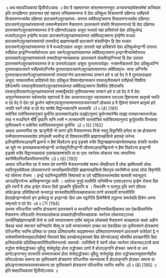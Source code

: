 

  
॥ अथ षष्ठपञ्चिकायां द्वितीयोऽध्यायः ॥ देवा वै यज्ञमतन्वत तांस्तन्वानानसुरा अभ्यायन्यज्ञवेशसमेषां करिष्याम इति तान्दक्षिणत उपायन्यत एषां यज्ञस्य तनिष्ठममन्यन्त ते देवाः प्रतिबुध्य मित्रावरुणौ दक्षिणतः पर्यौहस्ते मित्रावरुणाभ्यामेव दक्षिणतः प्रातःसवनेऽसुररक्षांस्य- पाघ्नत तथैवैतद्यजमाना मित्रावरुणाभ्यामेव दक्षिणतः प्रातःसवनेऽसुररक्षांस्यपघ्नते तस्मान्मैत्रावरुणं मैत्रावरुणः प्रातस्सवने शंसति मित्रावरुणाभ्यां हि देवा दक्षिणतः प्रातस्सवनेऽसुररक्षांस्यपाघ्नत ते वै दक्षिणतोऽपहता असुरा मध्यतो यज्ञं प्राविशंस्ते देवाः प्रतिबुध्येन्द्रं मध्यतोऽदधुस्त इन्द्रेणैव मध्यतः प्रातःसवनेऽसुररक्षांस्यपाघ्नत तथैवैतद्यजमाना इन्द्रेणैव मध्यतः प्रातःसवनेऽसुररक्षांस्यपघ्नते तस्मादैन्द्रं ब्राह्मणाच्छसी प्रातःसवने शंसतीन्द्रेण हि देवा मध्यतः प्रातःसवनेऽसुररक्षांस्यपाघ्नत ते वै मध्यतोऽपहता असुरा उत्तरतो यज्ञं प्राविशंस्ते देवाः प्रतिबुध्येन्द्राग्नी उत्तरतः पर्यौहंस्त इन्द्राग्निभ्यामेवोत्तरतः प्रातः सवनेऽसुररक्षांस्यपाघ्नत तथैवैतद्यजमाना इन्द्राग्नीभ्यामेवोत्तरतः प्रातस्सवनेऽसुररक्षांस्यपघ्नते तस्मादैन्द्राग्नमच्छावाकः प्रातस्सवने शंसतीन्द्राग्निभ्यां हि देवा उत्तरतः प्रातस्सवनेऽसुररक्षांस्यपाघ्नत ते वा उत्तरतोऽपहता असुराः पुरस्तात्पर्यद्रव- न्त्समनीकतस्ते देवाः प्रतिबुध्याग्निं पुरस्तात्प्रातःसवने पर्यौहंस्तेऽग्निनैव पुरस्तात्प्रातःसवनेऽसुररक्षांस्यपाघ्नत तथैवैतद्यज- माना अग्निनैव पुरस्तात्प्रातःसवनेऽसुररक्षांस्यपघ्नते तस्मादाग्नेयं प्रातःसवनमप पाप्मानं हते य एवं वेद ते वै पुरस्तादपहता असुराः पश्चात्परीत्य प्राविशंस्ते देवाः प्रतिबुध्य विश्वान्देवानात्मानं पश्चात्तृतीयसवने पर्यौहंस्ते विश्वैरेव देवैरात्मभिः पश्चात्तृतीयसवनेऽसुररक्षांस्यपाघ्नत तथैवैतद्यजमाना विश्वैरेव देवैरात्मभिः पश्चात्तृतीयसवनेऽसुररक्षांस्यपघ्नते तस्माद्वैश्वदेवं तृतीयसवनमप पाप्मानं हते य एवं वेद ते वै देवा असुरानेवमपाघ्नत सर्वस्मादेव यज्ञात्ततो वै देवा अभवन्पराऽसुरा भवत्यात्मना पराऽस्य द्विषन्पाप्मा भ्रातृव्यो भवति य एवं वेद ते देवा एवं कॢप्तेन यज्ञेनाऽपासुरान्पाप्मानघ्नताजयन्त्स्वर्गं लोकमप ह वै द्विषन्तं पाप्मानं भ्रातृव्यं हते जयति स्वर्गं लोकं य एवं वेद यश्चैवं विद्वान्त्सवनानि कल्पयति ॥1॥ (4) [191]  
स्तोत्रियं स्तोत्रियस्यानुरूपं कुर्वन्ति प्रातस्सवनेऽहरेव तदह्नोऽनुरूपं कुर्वन्त्यवरेणैव तदह्ना परमहरभ्यारभन्तेऽथ तथा न मध्यन्दिने श्रीर्वै पृष्ठानि तानि तस्मै न तत्स्थानानि यत्स्तोत्रियं स्तोत्रियस्यानुरूपं कुर्युस्तयैव विभक्त्या तृतीयसवने न स्तोत्रियं स्तोत्रियस्यानुरूपं कुर्वन्ति ॥2॥ (5) [192]  
अथात आरम्भणीया एव ऋजुनीती नो वरुण इति मैत्रावरुणस्य मित्रो नयतु विद्वानिति प्रणेता वा एष होत्रकाणां यन्मैत्रावरुणस्तस्मादेषा प्रणेतृमती भवतीन्द्रं वो विश्वतस्परीति ब्राह्मणाच्छंसिनो हवामहे जनेभ्य इतीन्द्रमेवैतयाऽहरहर्नि ह्वयन्ते न हैषां विहवेऽन्य इन्द्रं वृङ्क्ते यत्रैवं विद्वान्ब्राह्मणाच्छंस्येतामहरहः शंसति यत्सोम आ सुते नर इत्यच्छावाकस्येन्द्राग्नी अजोहवुरितीन्द्राग्नी एवैतयाऽहरहर्निह्वयन्ते न हैषां विहवेऽन्य इन्द्राग्नी वृङ्क्ते यत्रैवं विद्वानच्छावाक एतामहरहश्शंसति ता वा एताः स्वर्गस्य लोकस्य नावः सम्पारिण्यः स्वर्गमेवैताभिर्लोकमभिसन्तरन्ति ॥3॥ (6) [193]  
अथातः परिधानीया एव ते स्याम देव वरुणेति मैत्रावरुणस्येषं स्वश्च धीमहीत्ययं वै लोक इषमित्यसौ लोकः स्वरित्युभावेवैतया लोकावारभन्ते व्यन्तरिक्षमतिरदिति ब्राह्मणाच्छंसिनो विवत्तृचं स्वर्गमेवैभ्य एतया लोकं विवृणोति मदे सोमस्य रोचना । इन्द्रो यदभिनद्वलमिति सिषासवो वा एते यद्दीक्षितास्तस्मादेषा बलवती भवत्युद्गा आजदङ्गिरोभ्य आविष्कृण्वन्गुहा सतीः । अर्वाञ्चं नुनुदे वलमिति सनिमेवैभ्य एतयाऽवरुन्ध इन्द्रेण रोचना दिव इति स्वर्गो वै लोक इन्द्रेण रोचना दिवो दृह्ळानि दृंहितानि च । स्थिराणि न पराणुद इति स्वर्ग एवैतया लोकेऽहरहः प्रतितिष्ठन्तो यन्त्याऽहं सरस्वतीवतोरित्यच्छावाकस्य वाग्वै सरस्वती वाग्वतोरिति हैतदाहेन्द्राग्न्योरवो वृण इत्येतद्ध वा इन्द्राग्न्योः प्रियं धाम यद्वागिति प्रियेणैवैनौ तद्धाम्ना समर्धयति प्रियेण धाम्ना समृध्यते य एवं वेद ॥4॥ (7) [194]  
उभय्यः परिधानीया भवन्ति होत्रकाणां प्रातस्सवने च माध्यन्दिने चाहीनाश्चैकाहिकाश्च तत ऐकाहिकाभिरेव मैत्रावरुणः परिदधाति तेनास्माल्लोकान्न प्रच्यवतेऽहीनाभिरच्छावाकः स्वर्गस्य लोकस्याऽऽप्त्या उभयीभिर्ब्राह्मणाच्छंसी तेनो स उभौ व्यन्वारभमाण एतीमं चामुञ्च लोकमथो मैत्रावरुणं चाच्छावाकं चाथो अहीनं चैकाहं चाथो संवत्सरं चाग्निष्टोमं चैवमु स उभौ व्यन्वारभमाण एत्यथ तत ऐकाहिका एव तृतीयसवने होत्रकाणां परिधानीया भवन्ति प्रतिष्ठा वा एकाहः प्रतिष्ठायामेव तद्यज्ञमन्ततः प्रतिष्ठापयन्त्यनवानं प्रातःसवने यजेदेकां द्वे न स्तोममतिशंसेत्तद्यथाऽभिहेषते पिपासते क्षिप्रं प्रयच्छेत्तादृक्तदथो क्षिप्रं देवेभ्योऽन्नाद्यं सोमपीथं प्रयच्छानीति क्षिप्रं हास्मिंल्लोके प्रतितिष्ठत्यपरिमिताभिरुत्तरयोः सवनयो- रपरिमितो वै स्वर्गो लोकः स्वर्गस्य लोकस्याऽऽप्त्यै कामं तद्धोता शंसेद्यद्धोत्रकाः पूर्वेद्युः शंसेयुर्यद्वा होता तद्धोत्रकाः प्राणो वै होताऽङ्गानि होत्रकाः समानो वा अयं प्राणोऽङ्गान्यनु सञ्चरति तस्मात्तत्कामं होता शंसेद्यद्धोत्रकाः पूर्वेद्युः शंसेयुर्यद्वा होता तद्धोत्रकास्सूक्तान्तैर्होता परिदधदेत्यथ समान्य एव तृतीयसवने होत्रकाणां परिधानीया भवन्त्यात्मा वै होऽताङ्गानि होत्रकाः समाना वा इमेऽङ्गानामन्तास्तस्मात्समान्य एव तृतीयसवने होत्रकाणां परिधानीया भवन्ति भवन्ति ॥5॥ (8) [195] ॥ इति षष्ठपञ्चिकायां द्वितीयोऽध्यायः ॥  

